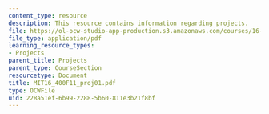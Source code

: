 ```yaml
---
content_type: resource
description: This resource contains information regarding projects.
file: https://ol-ocw-studio-app-production.s3.amazonaws.com/courses/16-400-human-factors-engineering-fall-2011/228a51ef6b9922885b60811e3b21f8bf_MIT16_400F11_proj01.pdf
file_type: application/pdf
learning_resource_types:
- Projects
parent_title: Projects
parent_type: CourseSection
resourcetype: Document
title: MIT16_400F11_proj01.pdf
type: OCWFile
uid: 228a51ef-6b99-2288-5b60-811e3b21f8bf
---
```

